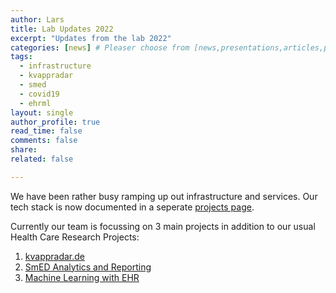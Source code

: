```yaml
---
author: Lars
title: Lab Updates 2022
excerpt: "Updates from the lab 2022"
categories: [news] # Pleaser choose from [news,presentations,articles,projects,reports]
tags:
  - infrastructure
  - kvappradar
  - smed
  - covid19
  - ehrml
layout: single
author_profile: true
read_time: false
comments: false
share: 
related: false

---
```


We have been rather busy ramping up out infrastructure and services. Our tech stack is now documented 
in a seperate [projects page](https://www.zidatasciencelab.de/projects/infrastructure/). 

Currently our team is focussing on 3 main projects in addition to our usual Health Care Research Projects:

1. [kvappradar.de](https://www.zidatasciencelab.de/projects/kvappradar/)
2. [SmED Analytics and Reporting](https://www.zidatasciencelab.de/projects/smed/)
3. [Machine Learning with EHR](https://www.zidatasciencelab.de/projects/ehrml/)